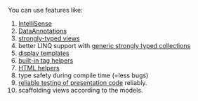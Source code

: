 You can use features like:

1. [IntelliSense](https://docs.microsoft.com/en-us/visualstudio/ide/using-intellisense)
1. [DataAnnotations](strongly-types-explained/dataannotation-attributes.md)
1. [strongly-typed views](https://docs.microsoft.com/en-us/aspnet/mvc/overview/views/dynamic-v-strongly-typed-views)
1. better LINQ support with [generic strongly typed collections](http://www.techrepublic.com/article/take-advantage-of-strongly-typed-collection-classes-in-net/ "generic strongly typed collections")
1. [display templates](http://bradwilson.typepad.com/blog/2009/10/aspnet-mvc-2-templates-part-1-introduction.html "display templates")
1. [built-in tag helpers](https://docs.microsoft.com/en-us/aspnet/core/mvc/views/tag-helpers/intro "tag helpers")
1. [HTML helpers](https://docs.microsoft.com/en-us/aspnet/mvc/overview/older-versions-1/views/creating-custom-html-helpers-cs)
1. type safety during compile time (=less bugs)
1. [reliable testing of presentation code](https://docs.microsoft.com/en-us/aspnet/mvc/overview/older-versions-1/unit-testing/creating-unit-tests-for-asp-net-mvc-applications-cs "test your presentation code") reliably.
1. scaffolding views according to the models.